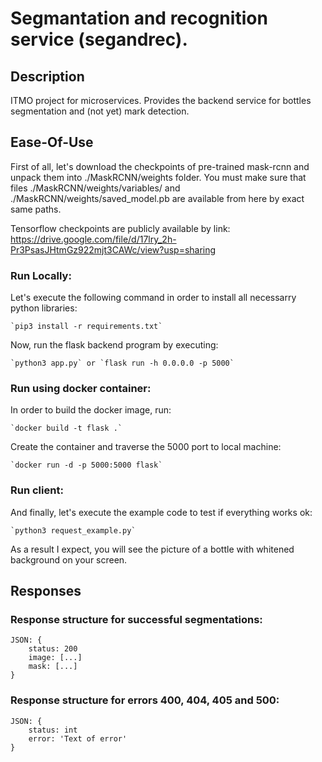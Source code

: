 # Segmantation and recognition service (segandrec).
## Description
ITMO project for microservices. Provides the backend service for bottles segmentation and (not yet) mark detection.
## Ease-Of-Use
First of all, let's download the checkpoints of pre-trained mask-rcnn and unpack them into ./MaskRCNN/weights folder. You must make sure that files ./MaskRCNN/weights/variables/ and ./MaskRCNN/weights/saved_model.pb are available from here by exact same paths.

Tensorflow checkpoints are publicly available by link:
https://drive.google.com/file/d/17lry_2h-Pr3PsasJHtmGz922mjt3CAWc/view?usp=sharing
### Run Locally:
Let's execute the following command in order to install all necessarry python libraries:

    `pip3 install -r requirements.txt`

Now, run the flask backend program by executing:

    `python3 app.py` or `flask run -h 0.0.0.0 -p 5000`

### Run using docker container:
In order to build the docker image, run:

    `docker build -t flask .`

Create the container and traverse the 5000 port to local machine:

    `docker run -d -p 5000:5000 flask`

### Run client:
And finally, let's execute the example code to test if everything works ok:

    `python3 request_example.py`

As a result I expect, you will see the picture of a bottle with whitened background on your screen.
## Responses
### Response structure for successful segmentations:
```
JSON: {
    status: 200
    image: [...]
    mask: [...]
}
```
### Response structure for errors 400, 404, 405 and 500:
```
JSON: {
    status: int
    error: 'Text of error'
}
```